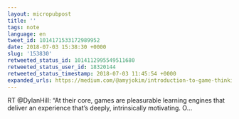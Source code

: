 ```yaml
---
layout: micropubpost
title: ''
tags: note
language: en
tweet_id: 1014171533172989952
date: 2018-07-03 15:38:30 +0000
slug: '153830'
retweeted_status_id: 1014112995549511680
retweeted_status_user_id: 18320144
retweeted_status_timestamp: 2018-07-03 11:45:54 +0000
expanded_urls: https://medium.com/@amyjokim/introduction-to-game-thinking-6e7273e68cc9
---
```

RT @DylanHill: “At their core, games are pleasurable learning engines that deliver an experience that’s deeply, intrinsically motivating. O…
